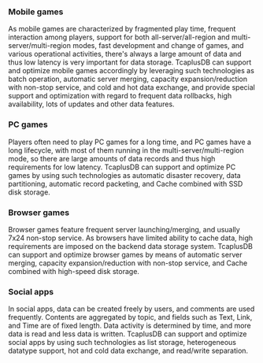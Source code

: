 [//]: # (chinagitpath:XXXXX)

### Mobile games

As mobile games are characterized by fragmented play time, frequent interaction among players, support for both all-server/all-region and multi-server/multi-region modes, fast development and change of games, and various operational activities, there's always a large amount of data and thus low latency is very important for data storage. TcaplusDB can support and optimize mobile games accordingly by leveraging such technologies as batch operation, automatic server merging, capacity expansion/reduction with non-stop service, and cold and hot data exchange, and provide special support and optimization with regard to frequent data rollbacks, high availability, lots of updates and other data features.

### PC games

Players often need to play PC games for a long time, and PC games have a long lifecycle, with most of them running in the multi-server/multi-region mode, so there are large amounts of data records and thus high requirements for low latency. TcaplusDB can support and optimize PC games by using such technologies as automatic disaster recovery, data partitioning, automatic record packeting, and Cache combined with SSD disk storage.

### Browser games

Browser games feature frequent server launching/merging, and usually 7x24 non-stop service. As browsers have limited ability to cache data, high requirements are imposed on the backend data storage system. TcaplusDB can support and optimize browser games by means of automatic server merging, capacity expansion/reduction with non-stop service, and Cache combined with high-speed disk storage.

### Social apps

In social apps, data can be created freely by users, and comments are used frequently. Contents are aggregated by topic, and fields such as Text, Link, and Time are of fixed length. Data activity is determined by time, and more data is read and less data is written. TcaplusDB can support and optimize social apps by using such technologies as list storage, heterogeneous datatype support, hot and cold data exchange, and read/write separation.

